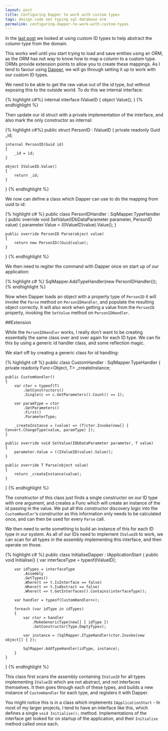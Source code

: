 ```yaml
---
layout: post
title: Configuring Dapper to work with custom types
tags: design code net typing sql database orm
permalink: configuring-dapper-to-work-with-custom-types
---
```


In the [last post][blog-type-ids] we looked at using custom ID types to help abstract the column type from the domain.

This works well until you start trying to load and save entities using an ORM, as the ORM has not way to know how to map a column to a custom type.  ORMs provide extension points to allow you to create these mappings.  As I tend to favour using [Dapper][orm-dapper], we will go through setting it up to work with our custom ID types.

We need to be able to get the raw value out of the id type, but without exposing this to the outside world.  To do this we internal interface:

{% highlight c#%}
internal interface IValueID
{
	object Value();
}
{% endhighlight %}

Then update our id struct with a private implementation of the interface, and also mark the only constructor as internal:

{% highlight c#%}
public struct PersonID : IValueID
{
	private readonly Guid _id;

	internal PersonID(Guid id)
	{
		_id = id;
	}

	object IValueID.Value()
	{
		return _id;
	}
}
{% endhighlight %}

We now can define a class which Dapper can use to do the mapping from uuid to id:

{% highlight c# %}
public class PersonIDHandler : SqlMapper.TypeHandler<PersonID>
{
	public override void SetValue(IDbDataParameter parameter, PersonID value)
	{
		parameter.Value = ((IValueID)value).Value();
	}

	public override PersonID Parse(object value)
	{
		return new PersonID((Guid)value);
	}
}
{% endhighlight %}

We then need to regiter the command with Dapper once on start up of our application:

{% highlight c# %}
SqlMapper.AddTypeHandler(new PersonIDHandler());
{% endhighlight %}

Now when Dapper loads an object with a property type of `PersonID` it will invoke the `Parse` method on `PersonIDHandler`, and populate the resulting object correctly.  It will also work when getting a value from the `PersonID` property, invoking the `SetValue` method on `PersonIDHandler`.

##Extension

While the `PersonIDHandler` works, I really don't want to be creating essentially the same class over and over again for each ID type.  We can fix this by using a generic id handler class, and some reflection magic.

We start off by creating a generic class for id handling:

{% highlight c# %}
public class CustomHandler<T> : SqlMapper.TypeHandler<T>
{
	private readonly Func<Object, T> _createInstance;

	public CustomHandler()
	{
		var ctor = typeof(T)
			.GetConstructors()
			.Single(c => c.GetParameters().Count() == 1);

		var paramType = ctor
			.GetParameters()
			.First()
			.ParameterType;

		_createInstance = (value) => (T)ctor.Invoke(new[] { Convert.ChangeType(value, paramType) });
	}

	public override void SetValue(IDbDataParameter parameter, T value)
	{
		parameter.Value = ((IValueID)value).Value();
	}

	public override T Parse(object value)
	{
		return _createInstance(value);
	}
}
{% endhighlight %}

The constructor of this class just finds a single constructor on our ID type with one argument, and creates a Func which will create an instance of the id passing in the value.   We put all this constructor discovery logic into the `CustomHandler`'s constructor as this information only needs to be calculated once, and can then be used for every `Parse` call.

We then need to write something to build an instance of this for each ID type in our system.  As all of our IDs need to implement `IValueID` to work, we can scan for all types in the assembly implementing this interface, and then operate on those.

{% highlight c# %}
public class InitialiseDapper : IApplicationStart
{
	public void Initialise()
	{
		var interfaceType = typeof(IValueID);

		var idTypes = interfaceType
			.Assembly
			.GetTypes()
			.Where(t => t.IsInterface == false)
			.Where(t => t.IsAbstract == false)
			.Where(t => t.GetInterfaces().Contains(interfaceType));

		var handler = typeof(CustomHandler<>);

		foreach (var idType in idTypes)
		{
			var ctor = handler
				.MakeGenericType(new[] { idType })
				.GetConstructor(Type.EmptyTypes);

			var instance = (SqlMapper.ITypeHandler)ctor.Invoke(new object[] { });

			SqlMapper.AddTypeHandler(idType, instance);
		}
	}
}
{% endhighlight %}

This class first scans the assembly containing `IValueID` for all types implementing `IValueID` which are not abstract, and not interfaces themselves.  It then goes through each of these types, and builds a new instance of `CustomHandler` for each type, and registers it with Dapper.

You might notice this is in a class which implements `IApplicationStart` - In most of my larger projects, I tend to have an interface like this, which defines a single `void Initialise();` method.  Implementations of the interface get looked for on startup of the application, and their `Initialise` method called once each.

[blog-type-ids]: http://andydote.co.uk/strong-type-your-entity-ids
[orm-dapper]: https://github.com/StackExchange/dapper-dot-net
